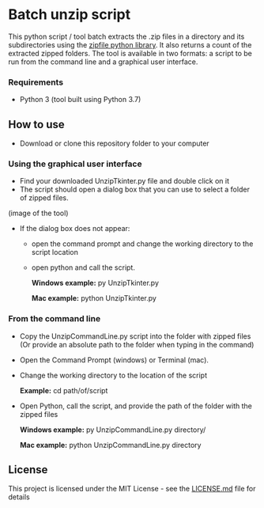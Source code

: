 # Batch unzip script

This python script / tool batch extracts the .zip files in a directory and its subdirectories using the [zipfile python library](https://docs.python.org/3/library/zipfile.html). It also returns a count of the extracted zipped folders.  The tool is available in two formats: a script to be run from the command line and a graphical user interface.

### Requirements
* Python 3 (tool built using Python 3.7)

## How to use

* Download or clone this repository folder to your computer

### Using the graphical user interface

* Find your downloaded UnzipTkinter.py file and double click on it
* The script should open a dialog box that you can use to select a folder of zipped files.

(image of the tool)

* If the dialog box does not appear:
    * open the command prompt and change the working directory to the script location
    * open python and call the script.
      
      **Windows example:** py UnzipTkinter.py
      
      **Mac example:** python UnzipTkinter.py


### From the command line
* Copy the UnzipCommandLine.py script into the folder with zipped files (Or provide an absolute path to the folder when typing in the command)

* Open the Command Prompt (windows) or Terminal (mac).
* Change the working directory to the location of the script

  **Example:** cd path/of/script

* Open Python, call the script, and provide the path of the folder with the zipped files

  **Windows example:** py UnzipCommandLine.py directory/

  **Mac example:** python UnzipCommandLine.py directory

## License

This project is licensed under the MIT License - see the [LICENSE.md](LICENSE.md) file for details
